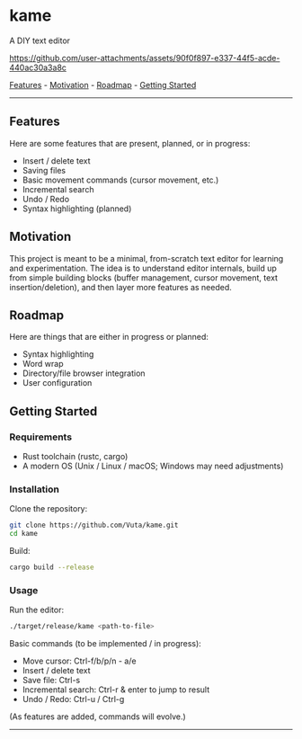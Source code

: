 # kame

A DIY text editor



https://github.com/user-attachments/assets/90f0f897-e337-44f5-acde-440ac30a3a8c



[Features](#features) - [Motivation](#motivation) - [Roadmap](#roadmap) - [Getting Started](#getting-started)

---

## Features

Here are some features that are present, planned, or in progress:

* Insert / delete text
* Saving files
* Basic movement commands (cursor movement, etc.)
* Incremental search
* Undo / Redo 
* Syntax highlighting (planned)

## Motivation

This project is meant to be a minimal, from-scratch text editor for learning and experimentation. The idea is to understand editor internals, build up from simple building blocks (buffer management, cursor movement, text insertion/deletion), and then layer more features as needed.

## Roadmap

Here are things that are either in progress or planned:

* Syntax highlighting
* Word wrap
* Directory/file browser integration
* User configuration

## Getting Started

### Requirements

* Rust toolchain (rustc, cargo)
* A modern OS (Unix / Linux / macOS; Windows may need adjustments)

### Installation

Clone the repository:

```bash
git clone https://github.com/Vuta/kame.git
cd kame
```

Build:

```bash
cargo build --release
```

### Usage

Run the editor:

```bash
./target/release/kame <path-to-file>
```

Basic commands (to be implemented / in progress):

* Move cursor: Ctrl-f/b/p/n - a/e
* Insert / delete text
* Save file: Ctrl-s
* Incremental search: Ctrl-r & enter to jump to result
* Undo / Redo: Ctrl-u / Ctrl-g

(As features are added, commands will evolve.)

---
